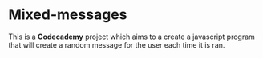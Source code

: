 # Mixed-messages

This is a **Codecademy** project which aims to a create a javascript program that will create a random message for the user each time it is ran.

